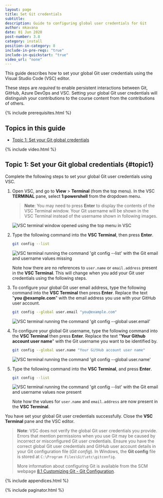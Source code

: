 ```yaml
---
layout: page
title: Set Git credentials
subtitle:
description: Guide to configuring global user credentials for Git
author: mkavana
date: 01 Jun 2020
post-number: 3.8
category: install
position-in-category: 8
include-in-pre-reqs: "true"
include-in-quickstart: "true"
video_url: "none"
---
```


This guide describes how to set your global Git user credentials using the Visual Studio Code (VSC) editor.

These steps are *required* to enable persistent interactions between Git, GitHub, Azure DevOps and VSC. Setting your global Git user credentials will distinguish your contributions to the course content from the contributions of others.

{% include prerequisites.html %}

## Topics in this guide

- [Topic 1: Set your Git global credentials](#topic1)

{% include video.html %}

## Topic 1: Set your Git global credentials {#topic1}

Complete the following steps to set your global Git user credentials using VSC.

1. Open VSC, and go to **View** > **Terminal** (from the top menu). In the VSC **TERMINAL** pane, select **1:powershell** from the dropdown menu.

    > **Note**: You may need to press **Enter** to display the contents of the VSC Terminal window. Your Git username will be shown in the VSC Terminal instead of the username shown in following images.

    ![VSC terminal window opened using the top menu in VSC](../assets/images/03-install/git-credentials/credentials-001.png)

2. Type the following command into the **VSC Terminal**, then press **Enter**.

    ```bash
    git config --list
    ```

    ![VSC terminal running the command 'git config --list' with the Git email and username values missing](../assets/images/03-install/git-credentials/credentials-002.png)

    Note how there are no references to `user.name` or `email.address` present in the **VSC Terminal**. This will change when you add your Git user credentials using the following steps.

3. To configure your global Git user email address, type the following command into the **VSC Terminal** then press **Enter**. Replace the text "**you @example.com**" with the email address you use with your GitHub user account.

    ```bash
    git config --global user.email "you@example.com"
    ```

    ![VSC terminal running the command 'git config --global user.email'](../assets/images/03-install/git-credentials/credentials-003.png)

4. To configure your global Git username, type the following command into the **VSC Terminal** then press **Enter**. Replace the text "**Your Github account user name**" with the Git username you want to be identified by.

    ```bash
    git config --global user.name "Your GitHub account user name"
    ```

    ![VSC terminal running the command 'git config --global user.name'](../assets/images/03-install/git-credentials/credentials-004.png)

5. Type the following command into the **VSC Terminal**, and press **Enter**.

    ```bash
    git config --list
    ```

    ![VSC terminal running the command 'git config --list' with the Git email and username values now present](../assets/images/03-install/git-credentials/credentials-005.png)

    Note how the values for `user.name` and `email.address` are now present in the **VSC Terminal**.

You have set your global Git user credentials successfully. Close the **VSC Terminal** pane and the VSC editor.

> **Note**: VSC does not verify the global Git user credentials you provide. Errors that mention permissions when you use Git may be caused by incorrect or misconfigured Git user credentials. Ensure you have the correct global Git user credentials and GitHub user account details in your Git configuration file (*Git config*). In Windows, the **Git config** file is stored at `C:\Program Files\Git\etc\gitconfig`.
>
> More information about configuring Git is available from the SCM webpage [8.1 Customizing Git - Git Configuration](https://www.git-scm.com/book/en/v2/Customizing-Git-Git-Configuration).

{% include appendices.html %}

{% include paginator.html %}
